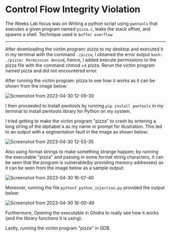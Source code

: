 #  Control Flow Integrity Violation 


The Weeks Lab focus was on Writing a python script using `pwntools` that executes a given program named `pizza.c`, leaks the stack offset, and spawns a shell. Technique used is `buffer overflow`

---

After downloading the victim program: pizza to my desktop and executed it in my terminal with the command `./pizza`; I obtained the error output `bash: ./pizza: Permission denied`, hence, I added execute permissions to the pizza file with the command chmod +x pizza. Rerun the victim program named pizza and did not encountered error.

After running the victim program: pizza to see how it works as it can be shown from the image below:

![Screenshot from 2023-04-30 12-09-30](https://user-images.githubusercontent.com/66968869/235370146-73381ada-ad4d-47cd-9d69-4d2da068bf7f.png)

I then proceeded to Install pwntools by running `pip install pwntools` in my terminal to install pwntools library for Python on my system.

I tried getting to make the victim program "pizza" to crash by entering a long string of the alphabet `A` as my name or prompt for illustration. This led to an output with a segmentation fault in the image as shown below:

![Screenshot from 2023-04-30 12-53-35](https://user-images.githubusercontent.com/66968869/235371217-5ed04c10-2570-4632-a599-71713944d353.png)

Also using format strings to make something strange happen; by running the executable "pizza" and passing in some format string characters, it can be seen that the program is vulnerable(by providing memory addresses) as it can be seen from the image below as a sample output:

![Screenshot from 2023-04-30 16-07-40](https://user-images.githubusercontent.com/66968869/235378266-9a28a003-1ae5-4af0-8cc7-232930b2ebbe.png)

Moreover, running the file `python3 python_injection.py` provided the output below:

![Screenshot from 2023-04-30 16-00-49](https://user-images.githubusercontent.com/66968869/235378272-5416a3b1-c783-46f2-a5bf-8a86afd1dea4.png)

Furthermore, Opening the executable in Ghidra to really see how it works (and the library functions it is using).

Lastly, running the victim program "pizza" in GDB.
